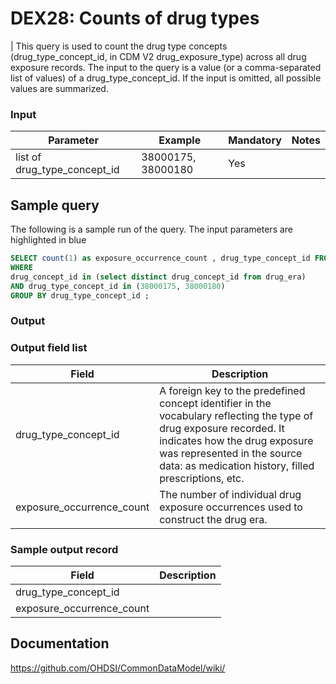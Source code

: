 # DEX28: Counts of drug types

| This query is used to count the drug type concepts (drug_type_concept_id, in CDM V2 drug_exposure_type) across all drug exposure records. The input to the query is a value (or a comma-separated list of values) of a drug_type_concept_id. If the input is omitted, all possible values are summarized.

### Input

|  Parameter |  Example |  Mandatory |  Notes | 
| --- | --- | --- | --- |
| list of drug_type_concept_id | 38000175, 38000180 | Yes | 

## Sample query
The following is a sample run of the query. The input parameters are highlighted in  blue 

```sql
SELECT count(1) as exposure_occurrence_count , drug_type_concept_id FROM drug_exposure 
WHERE 
drug_concept_id in (select distinct drug_concept_id from drug_era)
AND drug_type_concept_id in (38000175, 38000180) 
GROUP BY drug_type_concept_id ;
```

### Output

### Output field list

|  Field |  Description |
| --- | --- | 
| drug_type_concept_id | A foreign key to the predefined concept identifier in the vocabulary reflecting the type of drug exposure recorded. It indicates how the drug exposure was represented in the source data: as medication history, filled prescriptions, etc. |
| exposure_occurrence_count | The number of individual drug exposure occurrences used to construct the drug era. |


### Sample output record

|  Field |  Description |
| --- | --- | 
| drug_type_concept_id |   |
| exposure_occurrence_count |   |

## Documentation
https://github.com/OHDSI/CommonDataModel/wiki/
